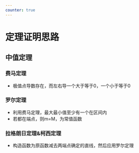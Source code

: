 ```yaml
---
counter: true
---
```

# 定理证明思路
## 中值定理
### 费马定理
- 极值点导数存在，而左右导一个大于等于0，一个小于等于0
### 罗尔定理
- 利用费马定理，最大最小值至少有一个在区间内
- 若都在端点，则m=M，为常值函数
### 拉格朗日定理&柯西定理
- 构造函数为原函数减去两端点确定的直线，然后应用罗尔定理



